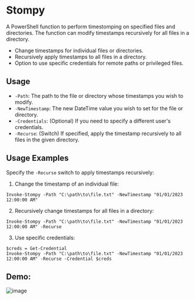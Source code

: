 # Stompy
A PowerShell function to perform timestomping on specified files and directories. The function can modify timestamps recursively for all files in a directory.

- Change timestamps for individual files or directories.
- Recursively apply timestamps to all files in a directory.
- Option to use specific credentials for remote paths or privileged files.

## Usage
- `-Path`: The path to the file or directory whose timestamps you wish to modify.
- `-NewTimestamp`: The new DateTime value you wish to set for the file or directory.
- `-Credentials`: (Optional) If you need to specify a different user's credentials.
- `-Recurse`: (Switch) If specified, apply the timestamp recursively to all files in the given directory.

## Usage Examples
Specify the `-Recurse` switch to apply timestamps recursively:

1. Change the timestamp of an individual file:
```
Invoke-Stompy -Path "C:\path\to\file.txt" -NewTimestamp "01/01/2023 12:00:00 AM"
```

2. Recursively change timestamps for all files in a directory:
```
Invoke-Stompy -Path "C:\path\to\file.txt" -NewTimestamp "01/01/2023 12:00:00 AM" -Recurse 
```

3. Use specific credentials:
```
$creds = Get-Credential
Invoke-Stompy -Path "C:\path\to\file.txt" -NewTimestamp "01/01/2023 12:00:00 AM" -Recurse -Credential $creds
```

## Demo:
![image](https://github.com/ZephrFish/Stompy/assets/5783068/81b42583-59cc-4084-acd8-8b41972195a0)
